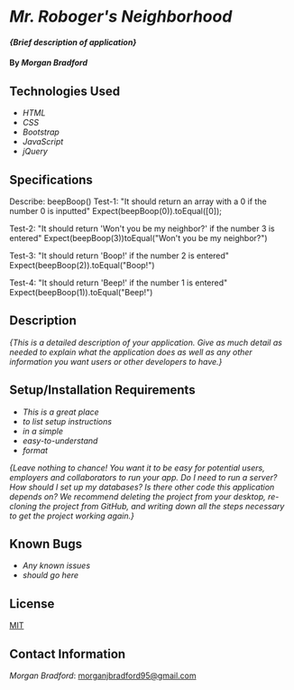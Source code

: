 # _Mr. Roboger's Neighborhood_

#### _{Brief description of application}_

#### By _**Morgan Bradford**_

## Technologies Used

* _HTML_
* _CSS_
* _Bootstrap_
* _JavaScript_
* _jQuery_

## Specifications

Describe: beepBoop()
Test-1: "It should return an array with a 0 if the number 0 is inputted"
Expect(beepBoop(0)).toEqual([0]);

Test-2: "It should return 'Won't you be my neighbor?' if the number 3 is entered"
Expect(beepBoop(3))toEqual("Won't you be my neighbor?")

Test-3: "It should return 'Boop!' if the number 2 is entered"
Expect(beepBoop(2)).toEqual("Boop!")

Test-4: "It should return 'Beep!' if the number 1 is entered"
Expect(beepBoop(1)).toEqual("Beep!")


## Description

_{This is a detailed description of your application. Give as much detail as needed to explain what the application does as well as any other information you want users or other developers to have.}_

## Setup/Installation Requirements

* _This is a great place_
* _to list setup instructions_
* _in a simple_
* _easy-to-understand_
* _format_

_{Leave nothing to chance! You want it to be easy for potential users, employers and collaborators to run your app. Do I need to run a server? How should I set up my databases? Is there other code this application depends on? We recommend deleting the project from your desktop, re-cloning the project from GitHub, and writing down all the steps necessary to get the project working again.}_

## Known Bugs

* _Any known issues_
* _should go here_

## License

[MIT](LICENSE.txt)

## Contact Information

_Morgan Bradford_: morganjbradford95@gmail.com